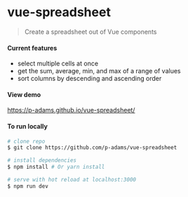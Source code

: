 # vue-spreadsheet

> Create a spreadsheet out of Vue components 

#### Current features

<ul>
    <li>select multiple cells at once</li>
    <li>get the sum, average, min, and max of a range of values</li>
    <li>sort columns by descending and ascending order</li>
</ul>

#### View demo

https://p-adams.github.io/vue-spreadsheet/

#### To run locally

``` bash
# clone repo
$ git clone https://github.com/p-adams/vue-spreadsheet

# install dependencies
$ npm install # Or yarn install

# serve with hot reload at localhost:3000
$ npm run dev

```

